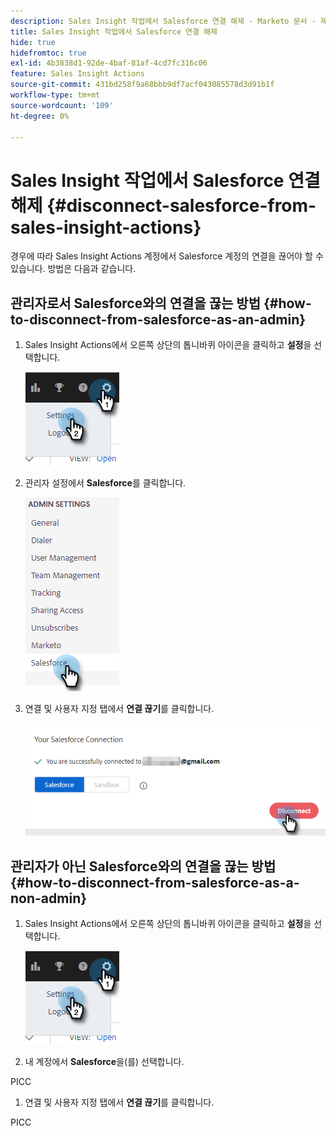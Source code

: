 ```yaml
---
description: Sales Insight 작업에서 Salesforce 연결 해제 - Marketo 문서 - 제품 설명서
title: Sales Insight 작업에서 Salesforce 연결 해제
hide: true
hidefromtoc: true
exl-id: 4b3838d1-92de-4baf-81af-4cd7fc316c06
feature: Sales Insight Actions
source-git-commit: 431bd258f9a68bbb9df7acf043085578d3d91b1f
workflow-type: tm+mt
source-wordcount: '109'
ht-degree: 0%

---
```


# Sales Insight 작업에서 Salesforce 연결 해제 {#disconnect-salesforce-from-sales-insight-actions}

경우에 따라 Sales Insight Actions 계정에서 Salesforce 계정의 연결을 끊어야 할 수 있습니다. 방법은 다음과 같습니다.

## 관리자로서 Salesforce와의 연결을 끊는 방법 {#how-to-disconnect-from-salesforce-as-an-admin}

1. Sales Insight Actions에서 오른쪽 상단의 톱니바퀴 아이콘을 클릭하고 **설정**&#x200B;을 선택합니다.

   ![](assets/disconnect-salesforce-from-sales-insight-actions-1.png)

1. 관리자 설정에서 **Salesforce**&#x200B;를 클릭합니다.

   ![](assets/disconnect-salesforce-from-sales-insight-actions-2.png)

1. 연결 및 사용자 지정 탭에서 **연결 끊기**&#x200B;를 클릭합니다.

   ![](assets/disconnect-salesforce-from-sales-insight-actions-3.png)

## 관리자가 아닌 Salesforce와의 연결을 끊는 방법 {#how-to-disconnect-from-salesforce-as-a-non-admin}

1. Sales Insight Actions에서 오른쪽 상단의 톱니바퀴 아이콘을 클릭하고 **설정**&#x200B;을 선택합니다.

   ![](assets/disconnect-salesforce-from-sales-insight-actions-4.png)

1. 내 계정에서 **Salesforce**&#x200B;을(를) 선택합니다.

PICC

1. 연결 및 사용자 지정 탭에서 **연결 끊기**&#x200B;를 클릭합니다.

PICC
